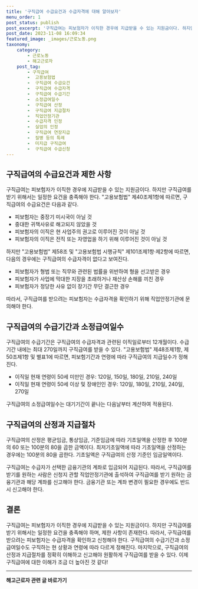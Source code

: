 ```yaml
---
title: '구직급여 수급요건과 수급자격에 대해 알아보자'
menu_order: 1
post_status: publish
post_excerpt: '구직급여는 피보험자가 이직한 경우에 지급받을 수 있는 지원금이다. 하지만 구직급여를 받기 위해서는 일정한 요건을 충족해야 한다.  고용보험법  제40조제1항에 따르면, 구직급여의 수급요건은 다음과 같다.'
post_date: 2023-11-08 16:09:34
featured_image: _images/근로노동.png
taxonomy:
    category:
        - 근로노동
        - 해고근로자
    post_tag:
        - 구직급여
        -  고용보험법
        -  구직급여 수급요건
        -  구직급여 수급자격
        -  구직급여 수급기간
        -  소정급여일수
        -  구직급여 산정
        -  구직급여 지급절차
        -  직업안정기관
        -  수급자격 인정
        -  실업의 인정
        -  구직급여 연장지급
        -  질병 등의 특례
        -  미지급 구직급여
        -  구직급여 수급신청
---
```



## 구직급여의 수급요건과 제한 사항

구직급여는 피보험자가 이직한 경우에 지급받을 수 있는 지원금이다. 하지만 구직급여를 받기 위해서는 일정한 요건을 충족해야 한다. "고용보험법" 제40조제1항에 따르면, 구직급여의 수급요건은 다음과 같다.

- 피보험자는 중장기 미시국이 아닐 것
- 중대한 귀책사유로 해고되지 않았을 것
- 피보험자의 이직은 현 사업주의 권고로 이루어진 것이 아닐 것
- 피보험자의 이직은 전직 또는 자영업을 하기 위해 이루어진 것이 아닐 것

하지만 "고용보험법" 제58조 및 "고용보험법 시행규칙" 제101조제1항·제2항에 따르면, 다음의 경우에는 구직급여의 수급자격이 없다고 보여진다.

- 피보험자가 형법 또는 직무와 관련된 법률을 위반하여 형을 선고받은 경우
- 피보험자가 사업에 막대한 지장을 초래하거나 재산상 손해를 끼친 경우
- 피보험자가 정당한 사유 없이 장기간 무단 결근한 경우

따라서, 구직급여를 받으려는 피보험자는 수급자격을 확인하기 위해 직업안정기관에 문의해야 한다.

## 구직급여의 수급기간과 소정급여일수

구직급여의 수급기간은 구직급여의 수급자격과 관련된 이직일로부터 12개월이다. 수급기간 내에는 최대 270일까지 구직급여를 받을 수 있다. "고용보험법" 제48조제1항, 제50조제1항 및 별표1에 따르면, 피보험기간과 연령에 따라 구직급여의 지급일수가 정해진다.

- 이직일 현재 연령이 50세 미만인 경우: 120일, 150일, 180일, 210일, 240일
- 이직일 현재 연령이 50세 이상 및 장애인인 경우: 120일, 180일, 210일, 240일, 270일

구직급여의 소정급여일수는 대기기간이 끝나는 다음날부터 계산하여 적용된다.

## 구직급여의 산정과 지급절차

구직급여의 산정은 평균임금, 통상임금, 기준임금에 따라 기초일액을 산정한 후 100분의 60 또는 100분의 80을 곱한 금액이다. 최저기초일액에 따라 기초일액을 산정하는 경우에는 100분의 80을 곱한다. 기초일액은 구직급여의 산정 기준인 임금일액이다.

구직급여는 수급자가 선택한 금융기관의 계좌로 입금되어 지급된다. 따라서, 구직급여를 받기를 원하는 사람은 신청지 관할 직업안정기관에 출석하여 구직급여를 받기 원하는 금융기관과 해당 계좌를 신고해야 한다. 금융기관 또는 계좌 변경이 필요한 경우에도 반드시 신고해야 한다.

## 결론

구직급여는 피보험자가 이직한 경우에 지급받을 수 있는 지원금이다. 하지만 구직급여를 받기 위해서는 일정한 요건을 충족해야 하며, 제한 사항이 존재한다. 따라서, 구직급여를 받으려는 피보험자는 수급자격을 확인하고 신청해야 한다. 구직급여의 수급기간과 소정급여일수도 구직하는 현 상황과 연령에 따라 다르게 정해진다. 마지막으로, 구직급여의 산정과 지급절차를 정확히 이해하고 신고해야 원활하게 구직급여를 받을 수 있다. 이제 구직급여에 대한 이해가 조금 더 높아진 것 같다!
<!-- wp:separator -->
<hr class="wp-block-separator has-alpha-channel-opacity"/>
<!-- /wp:separator -->

<!-- wp:group {"backgroundColor":"base","layout":{"type":"constrained"}} -->
<div class="wp-block-group has-base-background-color has-background"><!-- wp:paragraph {"align":"center","fontSize":"medium"} -->
<p class="has-text-align-center has-large-font-size"><strong>해고근로자 관련 글 바로가기</strong></p>
<!-- /wp:paragraph -->


<!-- wp:latest-posts
{"categories":[{"id":12660,"count":19,"description":"","link":"https://uknowlaw.com/category/%ed%95%b4%ea%b3%a0%ea%b7%bc%eb%a1%9c%ec%9e%90/","name":"해고근로자","slug":"해고근로자","taxonomy":"category","parent":0,"meta":[],"_links":{"self":[{"href":"https://uknowlaw.com/wp-json/wp/v2/categories/12660"}],"collection":[{"href":"https://uknowlaw.com/wp-json/wp/v2/categories"}],"about":[{"href":"https://uknowlaw.com/wp-json/wp/v2/taxonomies/category"}],"wp:post_type":[{"href":"https://uknowlaw.com/wp-json/wp/v2/posts?categories=12660"}],"curies":[{"name":"wp","href":"https://api.w.org/{rel}","templated":true}]}}],"postsToShow":100,"excerptLength":28,"postLayout":"grid","columns":2,"featuredImageAlign":"left","featuredImageSizeSlug":"large","fontSize":"small"} /--></div>
<!-- /wp:group -->